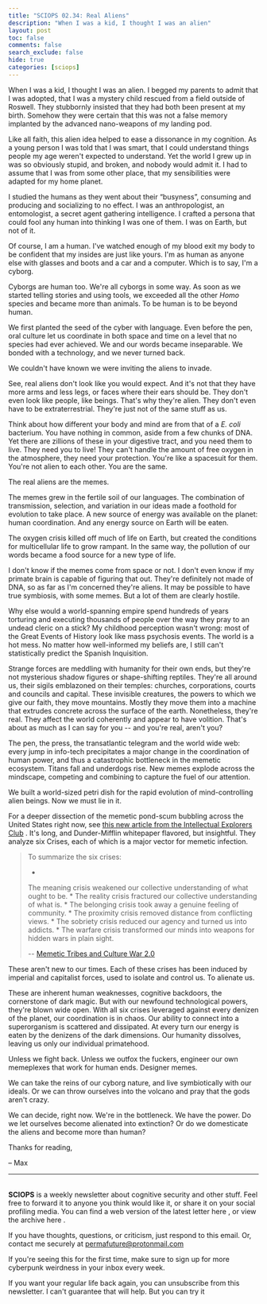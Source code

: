 ```yaml
---
title: "SCIOPS 02.34: Real Aliens"
description: "When I was a kid, I thought I was an alien"
layout: post
toc: false
comments: false
search_exclude: false
hide: true
categories: [sciops]
---
```



 When I was a kid, I thought I was an alien. I begged my parents to admit that I was adopted, that I was a mystery child rescued from a field outside of Roswell. They stubbornly insisted that they had both been present at my birth. Somehow they were certain that this was not a false memory implanted by the advanced nano-weapons of my landing pod.




 Like all faith, this alien idea helped to ease a dissonance in my cognition. As a young person I was told that I was smart, that I could understand things people my age weren't expected to understand. Yet the world I grew up in was so obviously stupid, and broken, and nobody would admit it. I had to assume that I was from some other place, that my sensibilities were adapted for my home planet.




 I studied the humans as they went about their “busyness”, consuming and producing and socializing to no effect. I was an anthropologist, an entomologist, a secret agent gathering intelligence. I crafted a persona that could fool any human into thinking I was one of them. I was on Earth, but not of it.




 Of course, I am a human. I've watched enough of my blood exit my body to be confident that my insides are just like yours. I'm as human as anyone else with glasses and boots and a car and a computer. Which is to say, I'm a cyborg.




 Cyborgs are human too. We're all cyborgs in some way. As soon as we started telling stories and using tools, we exceeded all the other
 *Homo* 
 species and became more than animals. To be human is to be beyond human.




 We first planted the seed of the cyber with language. Even before the pen, oral culture let us coordinate in both space and time on a level that no species had ever achieved. We and our words became inseparable. We bonded with a technology, and we never turned back.




 We couldn't have known we were inviting the aliens to invade.




 See, real aliens don't look like you would expect. And it's not that they have more arms and less legs, or faces where their ears should be. They don't even look like people, like beings. That's why they're alien. They don't even have to be extraterrestrial. They're just not of the same stuff as us.




 Think about how different your body and mind are from that of a
 *E. coli* 
 bacterium. You have nothing in common, aside from a few chunks of DNA. Yet there are zillions of these in your digestive tract, and you need them to live. They need you to live! They can't handle the amount of free oxygen in the atmosphere, they need your protection. You're like a spacesuit for them. You're not alien to each other. You are the same.




 The real aliens are the memes.




 The memes grew in the fertile soil of our languages. The combination of transmission, selection, and variation in our ideas made a foothold for evolution to take place. A new source of energy was available on the planet: human coordination. And any energy source on Earth will be eaten.




 The oxygen crisis killed off much of life on Earth, but created the conditions for multicellular life to grow rampant. In the same way, the pollution of our words became a food source for a new type of life.




 I don't know if the memes come from space or not. I don't even know if my primate brain is capable of figuring that out. They're definitely not made of DNA, so as far as I'm concerned they're aliens. It may be possible to have true symbiosis, with some memes. But a lot of them are clearly hostile.




 Why else would a world-spanning empire spend hundreds of years torturing and executing thousands of people over the way they pray to an undead cleric on a stick? My childhood perception wasn't wrong: most of the Great Events of History look like mass psychosis events. The world is a hot mess. No matter how well-informed my beliefs are, I still can't statistically predict the Spanish Inquisition.




 Strange forces are meddling with humanity for their own ends, but they're not mysterious shadow figures or shape-shifting reptiles. They're all around us, their sigils emblazoned on their temples: churches, corporations, courts and councils and capital. These invisible creatures, the powers to which we give our faith, they move mountains. Mostly they move them into a machine that extrudes concrete across the surface of the earth. Nonetheless, they're real. They affect the world coherently and appear to have volition. That's about as much as I can say for you -- and you're real, aren't you?




 The pen, the press, the transatlantic telegram and the world wide web: every jump in info-tech precipitates a major change in the coordination of human power, and thus a catastrophic bottleneck in the memetic ecosystem. Titans fall and underdogs rise. New memes explode across the mindscape, competing and combining to capture the fuel of our attention.




 We built a world-sized petri dish for the rapid evolution of mind-controlling alien beings. Now we must lie in it.




 For a deeper dissection of the memetic pond-scum bubbling across the United States right now, see
 [this new article from the Intellectual Explorers Club](https://medium.com/intellectual-explorers-club/memetic-tribes-and-culture-war-2-0-14705c43f6bb) 
 . It's long, and Dunder-Mifflin whitepaper flavored, but insightful. They analyze six Crises, each of which is a major vector for memetic infection.




> 
> 
>  To summarize the six crises:
>  
> 
> 
> * 
>  The meaning crisis weakened our collective understanding of what ought to be.
> * 
>  The reality crisis fractured our collective understanding of what is.
> * 
>  The belonging crisis took away a genuine feeling of community.
> * 
>  The proximity crisis removed distance from conflicting views.
> * 
>  The sobriety crisis reduced our agency and turned us into addicts.
> * 
>  The warfare crisis transformed our minds into weapons for hidden wars in plain sight.
> 
> 
> 
>  --
>  [Memetic Tribes and Culture War 2.0](https://medium.com/intellectual-explorers-club/memetic-tribes-and-culture-war-2-0-14705c43f6bb) 
> 
> 
> 
> 



 These aren't new to our times. Each of these crises has been induced by imperial and capitalist forces, used to isolate and control us. To alienate us.




 These are inherent human weaknesses, cognitive backdoors, the cornerstone of dark magic. But with our newfound technological powers, they're blown wide open. With all six crises leveraged against every denizen of the planet, our coordination is in chaos. Our ability to connect into a superorganism is scattered and dissipated. At every turn our energy is eaten by the denizens of the dark dimensions. Our humanity dissolves, leaving us only our individual primatehood.




 Unless we fight back. Unless we outfox the fuckers, engineer our own memeplexes that work for human ends. Designer memes.
   

  

 We can take the reins of our cyborg nature, and live symbiotically with our ideals. Or we can throw ourselves into the volcano and pray that the gods aren't crazy.




 We can decide, right now. We're in the bottleneck. We have the power. Do we let ourselves become alienated into extinction? Or do we domesticate the aliens and become more than human?




 Thanks for reading,
   

 – Max
   






---


###### 
**SCIOPS** 
 is a weekly newsletter about cognitive security and other stuff. Feel free to forward it to anyone you think would like it, or share it on your social profiling media. You can find a web version of the
 latest letter here
 , or view the
 archive here
 .
 

 If you have thoughts, questions, or criticism, just respond to this email. Or, contact me securely at
 permafuture@protonmail.com


 If you're seeing this for the first time, make sure to
 sign up
 for more cyberpunk weirdness in your inbox every week.
 

 If you want your regular life back again, you can unsubscribe from this newsletter. I can't guarantee that will help. But you can try it

